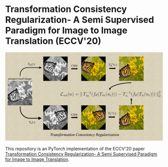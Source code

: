 
# Transformation Consistency Regularization- A Semi Supervised Paradigm for Image to Image Translation (ECCV'20)

![Figure 1](7.jpg)

This repository is an PyTorch implementation of the ECCV'20 paper [Transformation Consistency Regularization- A Semi Supervised Paradigm for Image to Image Translation](https://arxiv.org/abs/2007.07867).



